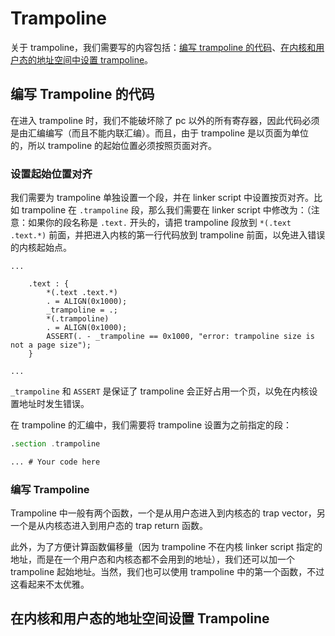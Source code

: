 # Trampoline

关于 trampoline，我们需要写的内容包括：[编写 trampoline 的代码](#编写-trampoline-的代码)、[在内核和用户态的地址空间中设置 trampoline](#在内核和用户态的地址空间设置-trampoline)。

## 编写 Trampoline 的代码

在进入 trampoline 时，我们不能破坏除了 pc 以外的所有寄存器，因此代码必须是由汇编编写（而且不能内联汇编）。而且，由于 trampoline 是以页面为单位的，所以 trampoline 的起始位置必须按照页面对齐。

### 设置起始位置对齐

我们需要为 trampoline 单独设置一个段，并在 linker script 中设置按页对齐。比如 trampoline 在 `.trampoline` 段，那么我们需要在 linker script 中修改为：（注意：如果你的段名称是 `.text.` 开头的，请把 trampoline 段放到 `*(.text .text.*)` 前面，并把进入内核的第一行代码放到 trampoline 前面，以免进入错误的内核起始点。

```linker-script
...

    .text : {
        *(.text .text.*)
        . = ALIGN(0x1000);
        _trampoline = .;
        *(.trampoline)
        . = ALIGN(0x1000);
        ASSERT(. - _trampoline == 0x1000, "error: trampoline size is not a page size");
    }

...
```

`_trampoline` 和 `ASSERT` 是保证了 trampoline 会正好占用一个页，以免在内核设置地址时发生错误。

在 trampoline 的汇编中，我们需要将 trampoline 设置为之前指定的段：

```asm
.section .trampoline

... # Your code here
```

### 编写 Trampoline

Trampoline 中一般有两个函数，一个是从用户态进入到内核态的 trap vector，另一个是从内核态进入到用户态的 trap return 函数。

此外，为了方便计算函数偏移量（因为 trampoline 不在内核 linker script 指定的地址，而是在一个用户态和内核态都不会用到的地址），我们还可以加一个 trampoline 起始地址。当然，我们也可以使用 trampoline 中的第一个函数，不过这看起来不太优雅。

## 在内核和用户态的地址空间设置 Trampoline
